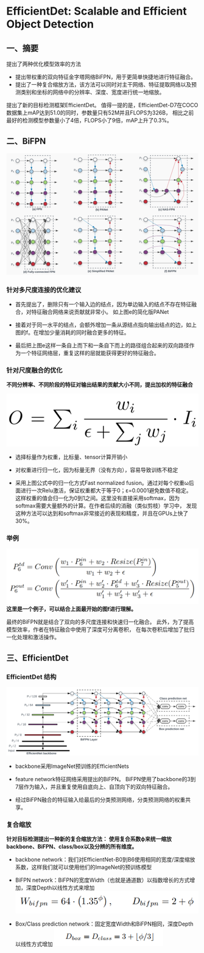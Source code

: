 # EfficientDet: Scalable and Efficient Object Detection
## 一、摘要
提出了两种优化模型效率的方法
- 提出带权重的双向特征金字塔网络BiFPN，用于更简单快捷地进行特征融合。
- 提出了一种复合缩放方法，该方法可以同时对主干网络、特征提取网络以及预测类别和坐标的网络中的分辨率、深度、宽度进行统一地缩放。

提出了新的目标检测框架EfficientDet。
值得一提的是，EfficientDet-D7在COCO数据集上mAP达到51.0的同时，参数量只有52M并且FLOPS为326B，
相比之前最好的检测模型参数量小了4倍，FLOPS小了9倍，mAP上升了0.3%。

## 二、BiFPN
![avatar](Pictures/BiFPN.png)

### 针对多尺度连接的优化建议
- 首先提出了，删除只有一个输入边的结点，因为单边输入的结点不存在特征融合，对特征融合网络来说贡献就非常小。
如上图e的简化版PANet

- 接着对于同一水平的结点，会额外增加一条从源结点指向输出结点的边，如上图的f。在增加少量消耗的同时融合更多的特征。

- 最后把上图e这样一条自上而下和一条自下而上的路径组合起来的双向路径作为一个特征网络层，重复这样的层就能获得更好的特征融合。

### 针对尺度融合的优化
**不同分辨率、不同阶段的特征对输出结果的贡献大小不同，提出加权的特征融合**

![avatar](Pictures/FastNormalizedFusion.png)

- 选择标量作为权重，比标量、tensor计算开销小

- 对权重进行归一化，因为标量无界（没有方向），容易导致训练不稳定

- 采用上图公式中的归一化方式Fast normalized fusion。通过对每个权重ω后面进行一次Relu激活，保证权重都大于等于0；ε=0.0001避免数值不稳定。
这样权重的值会归一化为0到1之间。这里没有直接采用softmax，因为softmax需要大量额外的计算。在作者后续的消融（类似剪枝）学习中，
发现这种方法可以达到和softmax非常接近的表现和精度，并且在GPUs上快了30%。

### 举例
![avatar](Pictures/example.png)
**这里是一个例子，可以结合上面最开始的图f进行理解。**

最终的BiFPN就是结合了双向的多尺度连接和快速归一化融合。
此外，为了提高模型效率，作者在特征融合中使用了深度可分离卷积，
在每次卷积后增加了批归一化处理和激活操作。

## 三、EfficientDet
### EfficientDet 结构
![avatar](Pictures/EfficientDet.png)
- backbone采用ImageNet预训练的EfficientNets

- feature network特征网络采用提出的BiFPN。
BiFPN使用了backbone的3到7层作为输入，并且重复使用自底向上、自顶向下的双向特征融合。

- 经过BiFPN融合的特征输入给最后的分类预测网络，分类预测网络的权重共享。

### 复合缩放
**针对目标检测提出一种新的复合缩放方法：
使用复合系数ф来统一缩放backbone、BiFPN、class/box以及分辨的所有维度。**
- backbone network：我们对EfficientNet-B0到B6使用相同的宽度/深度缩放系数，这样我们就可以使用他们的ImageNet的预训练模型

- BiFPN network：BiFPN的宽度Width（也就是通道数）以指数增长的方式增加，深度Depth以线性方式来增加
![avatar](Pictures/BiFPN_compound_equation.png)

- Box/Class prediction network：固定宽度Width和BiFPN相同，深度Depth以线性方式增加
![avatar](Pictures/boxclass_equation.png)






